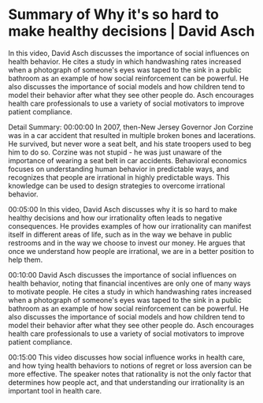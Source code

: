# Summary of Why it's so hard to make healthy decisions | David Asch

In this video, David Asch discusses the importance of social influences on health behavior. He cites a study in which handwashing rates increased when a photograph of someone's eyes was taped to the sink in a public bathroom as an example of how social reinforcement can be powerful. He also discusses the importance of social models and how children tend to model their behavior after what they see other people do. Asch encourages health care professionals to use a variety of social motivators to improve patient compliance.

Detail Summary: 
00:00:00
In 2007, then-New Jersey Governor Jon Corzine was in a car accident that resulted in multiple broken bones and lacerations. He survived, but never wore a seat belt, and his state troopers used to beg him to do so. Corzine was not stupid - he was just unaware of the importance of wearing a seat belt in car accidents. Behavioral economics focuses on understanding human behavior in predictable ways, and recognizes that people are irrational in highly predictable ways. This knowledge can be used to design strategies to overcome irrational behavior.

00:05:00
In this video, David Asch discusses why it is so hard to make healthy decisions and how our irrationality often leads to negative consequences. He provides examples of how our irrationality can manifest itself in different areas of life, such as in the way we behave in public restrooms and in the way we choose to invest our money. He argues that once we understand how people are irrational, we are in a better position to help them.

00:10:00
David Asch discusses the importance of social influences on health behavior, noting that financial incentives are only one of many ways to motivate people. He cites a study in which handwashing rates increased when a photograph of someone's eyes was taped to the sink in a public bathroom as an example of how social reinforcement can be powerful. He also discusses the importance of social models and how children tend to model their behavior after what they see other people do. Asch encourages health care professionals to use a variety of social motivators to improve patient compliance.

00:15:00
This video discusses how social influence works in health care, and how tying health behaviors to notions of regret or loss aversion can be more effective. The speaker notes that rationality is not the only factor that determines how people act, and that understanding our irrationality is an important tool in health care.

